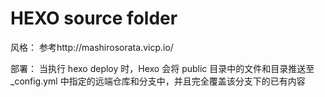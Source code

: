 # HEXO source folder

风格：
参考http://mashirosorata.vicp.io/


部署：
当执行 hexo deploy 时，Hexo 会将 public 目录中的文件和目录推送至 _config.yml 中指定的远端仓库和分支中，并且完全覆盖该分支下的已有内容
